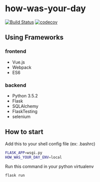 # how-was-your-day

[![Build Status](https://travis-ci.org/showerbugs/how-was-your-day.svg?branch=master)](https://travis-ci.org/showerbugs/how-was-your-day)
[![codecov](https://codecov.io/gh/showerbugs/how-was-your-day/branch/master/graph/badge.svg)](https://codecov.io/gh/showerbugs/how-was-your-day)

## Using Frameworks

### frontend

* Vue.js
* Webpack
* ES6

### backend

* Python 3.5.2
* Flask
* SQLAlchemy
* FlaskTesting  
* selenium

## How to start

Add this to your shell config file (ex: .bashrc)

```sh
FLASK_APP=wsgi.py
HOW_WAS_YOUR_DAY_ENV=local
```

Run this command in your python virtualenv

```sh
flask run
```
